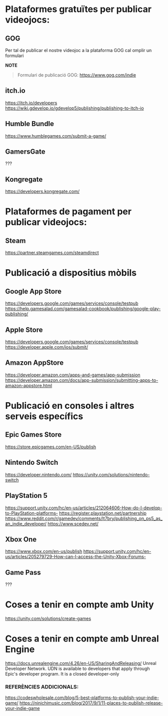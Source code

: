 
# Plataformes gratuïtes per publicar videojocs:
## GOG
Per tal de publicar el nostre videojoc a la plataforma GOG cal omplir un formulari 

**NOTE**  
> Formulari de publicació GOG: https://www.gog.com/indie

## itch.io
https://itch.io/developers
https://wiki.gdevelop.io/gdevelop5/publishing/publishing-to-itch-io
## Humble Bundle
https://www.humblegames.com/submit-a-game/
## GamersGate
???
## Kongregate
https://developers.kongregate.com/


# Plataformes de pagament per publicar videojocs:
## Steam
https://partner.steamgames.com/steamdirect


# Publicació a dispositius mòbils
## Google App Store
https://developers.google.com/games/services/console/testpub
https://help.gamesalad.com/gamesalad-cookbook/publishing/google-play-publishing/
## Apple Store
https://developers.google.com/games/services/console/testpub
https://developer.apple.com/ios/submit/
## Amazon AppStore
https://developer.amazon.com/apps-and-games/app-submission
https://developer.amazon.com/docs/app-submission/submitting-apps-to-amazon-appstore.html

# Publicació en consoles i altres serveis específics
## Epic Games Store
  https://store.epicgames.com/en-US/publish
## Nintendo Switch
  https://developer.nintendo.com/
  https://unity.com/solutions/nintendo-switch
## PlayStation 5
  https://support.unity.com/hc/en-us/articles/212064606-How-do-I-develop-to-PlayStation-platforms-
  https://register.playstation.net/partnership
  https://www.reddit.com/r/gamedev/comments/lt7bry/publishing_on_ps5_as_an_indie_developer/
  https://www.scedev.net/
## Xbox One
https://www.xbox.com/en-us/publish
https://support.unity.com/hc/en-us/articles/205279729-How-can-I-access-the-Unity-Xbox-Forums-
## Game Pass
???

# Coses a tenir en compte amb Unity
https://unity.com/solutions/create-games

# Coses a tenir en compte amb Unreal Engine
https://docs.unrealengine.com/4.26/en-US/SharingAndReleasing/
Unreal Developer Network. UDN is available to developers that apply through Epic's developer program. It is a closed developer-only


### REFERÈNCIES ADDICIONALS:
https://codeswholesale.com/blog/5-best-platforms-to-publish-your-indie-game/
https://ninichimusic.com/blog/2017/9/1/11-places-to-publish-release-your-indie-game
